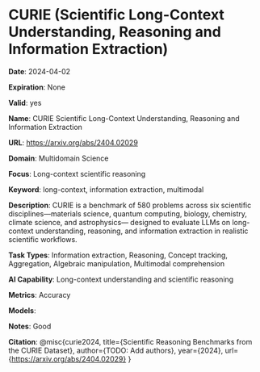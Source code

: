# CURIE (Scientific Long-Context Understanding, Reasoning and Information Extraction)

**Date**: 2024-04-02

**Expiration**: None

**Valid**: yes

**Name**: CURIE  Scientific Long-Context Understanding, Reasoning and Information Extraction 

**URL**: https://arxiv.org/abs/2404.02029

**Domain**: Multidomain Science

**Focus**: Long-context scientific reasoning

**Keyword**: long-context, information extraction, multimodal

**Description**: CURIE is a benchmark of 580 problems across six scientific disciplines—materials science, quantum computing, biology, chemistry, climate science, and astrophysics— designed to evaluate LLMs on long-context understanding, reasoning, and information  extraction in realistic scientific workflows. 

**Task Types**: Information extraction, Reasoning, Concept tracking, Aggregation, Algebraic manipulation, Multimodal comprehension

**AI Capability**: Long-context understanding and scientific reasoning

**Metrics**: Accuracy

**Models**: 

**Notes**: Good

**Citation**: @misc{curie2024, title={Scientific Reasoning Benchmarks from the CURIE Dataset}, author={TODO: Add authors}, year={2024}, url={https://arxiv.org/abs/2404.02029} }

